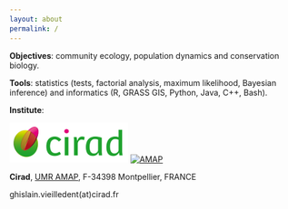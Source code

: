 ```yaml
---
layout: about
permalink: /
---
```


**Objectives**: community ecology, population dynamics and conservation biology.

**Tools**: statistics (tests, factorial analysis, maximum likelihood, Bayesian inference) and informatics (R, GRASS GIS, Python, Java, C++, Bash).

**Institute**:

<a href="https://www.cirad.fr/en/"><img alt="Cirad" src="images/logos/logo-Cirad.png" height="70"></a>
<a href="https://amap.cirad.fr"><img alt="AMAP" src="images/Logo_AMAP.jpg" height="70"></a>

**Cirad**, [UMR AMAP](https://amap.cirad.fr/), F-34398 Montpellier, FRANCE

ghislain.vieilledent(at)cirad.fr
